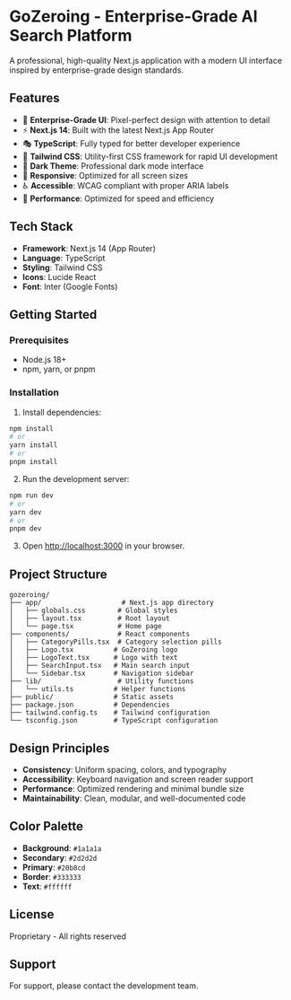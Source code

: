 # GoZeroing - Enterprise-Grade AI Search Platform

A professional, high-quality Next.js application with a modern UI interface inspired by enterprise-grade design standards.

## Features

- 🎨 **Enterprise-Grade UI**: Pixel-perfect design with attention to detail
- ⚡ **Next.js 14**: Built with the latest Next.js App Router
- 🎭 **TypeScript**: Fully typed for better developer experience
- 🎨 **Tailwind CSS**: Utility-first CSS framework for rapid UI development
- 🌙 **Dark Theme**: Professional dark mode interface
- 📱 **Responsive**: Optimized for all screen sizes
- ♿ **Accessible**: WCAG compliant with proper ARIA labels
- 🚀 **Performance**: Optimized for speed and efficiency

## Tech Stack

- **Framework**: Next.js 14 (App Router)
- **Language**: TypeScript
- **Styling**: Tailwind CSS
- **Icons**: Lucide React
- **Font**: Inter (Google Fonts)

## Getting Started

### Prerequisites

- Node.js 18+ 
- npm, yarn, or pnpm

### Installation

1. Install dependencies:

```bash
npm install
# or
yarn install
# or
pnpm install
```

2. Run the development server:

```bash
npm run dev
# or
yarn dev
# or
pnpm dev
```

3. Open [http://localhost:3000](http://localhost:3000) in your browser.

## Project Structure

```
gozeroing/
├── app/                    # Next.js app directory
│   ├── globals.css        # Global styles
│   ├── layout.tsx         # Root layout
│   └── page.tsx           # Home page
├── components/            # React components
│   ├── CategoryPills.tsx  # Category selection pills
│   ├── Logo.tsx          # GoZeroing logo
│   ├── LogoText.tsx      # Logo with text
│   ├── SearchInput.tsx   # Main search input
│   └── Sidebar.tsx       # Navigation sidebar
├── lib/                   # Utility functions
│   └── utils.ts          # Helper functions
├── public/               # Static assets
├── package.json          # Dependencies
├── tailwind.config.ts    # Tailwind configuration
└── tsconfig.json         # TypeScript configuration
```

## Design Principles

- **Consistency**: Uniform spacing, colors, and typography
- **Accessibility**: Keyboard navigation and screen reader support
- **Performance**: Optimized rendering and minimal bundle size
- **Maintainability**: Clean, modular, and well-documented code

## Color Palette

- **Background**: `#1a1a1a`
- **Secondary**: `#2d2d2d`
- **Primary**: `#20b8cd`
- **Border**: `#333333`
- **Text**: `#ffffff`

## License

Proprietary - All rights reserved

## Support

For support, please contact the development team.
